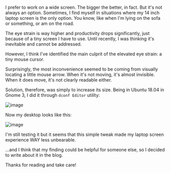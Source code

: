 I prefer to work on a wide screen. The bigger the better, in fact. But it's not always an option.
Sometimes, I find myself in situations where my 14 inch laptop screen is the only option. 
You know, like when I'm lying on the sofa or something, or am on the road.

The eye strain is way higher and productivity drops significantly, just because of a tiny screen I have to use. Until recently, I was thinking it's inevitable and cannot be addressed.

However, I think I've identified the main culprit of the elevated eye strain: a tiny mouse cursor.

Surprisingly, the most inconvenience seemed to be coming from visually locating a little mouse arrow. 
When it's not moving, it's almost invisible. When it does move, it's not clearly readable either. 

Solution, therefore, was simply to increase its size. Being in Ubuntu 18.04 in Gnome 3, I did it through `dconf Editor` utility:

![image](https://user-images.githubusercontent.com/21345604/121795913-9de3c500-cc1d-11eb-8f1c-a407cd4057cb.png)

Now my desktop looks like this:

![image](https://user-images.githubusercontent.com/21345604/121795901-90c6d600-cc1d-11eb-92d4-1d81be1c9297.png)

I'm still testing it but it seems that this simple tweak made my laptop screen experience WAY less unbearable.

...and I think that my finding could be helpful for someone else, so I decided to write about it in the blog.

Thanks for reading and take care!
